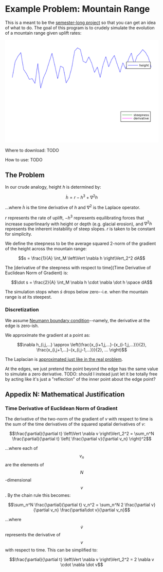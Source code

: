 ---
---

# Example Problem: Mountain Range

This is a meant to be  the [semester-long project](project/overview.md) so that you can get an idea of what to do. The goal of this program is to crudely simulate the evolution of a mountain range given uplift rates:

![Evolution of Simulated Mountain Range, with Steepness and its Derivative Shown](/img/example-code-animation-1D.gif)

Where to download: TODO

How to use: TODO

## The Problem

In our crude analogy, height $h$ is determined by:

$$\dot h = r - h^3 + \nabla^2 h$$

...where $\dot h$ is the time derivative of $h$ and $\nabla^2$ is the Laplace operator.

$r$ represents the rate of uplift, $-h^3$ represents equilibrating forces that increase superlinearly with height or depth (e.g. glacial erosion), and $\nabla^2 h$ represents the inherent instability of steep slopes. $r$ is taken to be constant for simplicity.

We define the steepness to be the average squared 2-norm of the gradient of the height across the mountain range:

$$s = \frac{1}{A} \int_M \left\Vert \nabla h \right\Vert_2^2 dA$$

The [derivative of the steepness with respect to time](Time Derivative of Euclidean Norm of Gradient) is:

$$\dot s = \frac{2}{A} \int_M \nabla h \cdot \nabla \dot h \space dA$$

The simulation stops when $\dot s$ drops below zero--i.e. when the mountain range is at its steepest.

### Discretization

We assume [Neumann boundary condition](https://en.wikipedia.org/wiki/Neumann_boundary_condition)--namely, the derivative at the edge is zero-ish.

We approximate the gradient at a point as:

$$\nabla h_{i,j,...} \approx \left(\frac{x_{i+1,j,...}-{x_{i-1,j,...}}}{2}, \frac{x_{i,j+1,...}-{x_{i,j-1,...}}}{2}, ... \right)$$

The Laplacian is [approximated just like in the real problem](project/overview.md#laplacian).

At the edges, we just pretend the point beyond the edge has the same value to simulate a zero derivative. TODO: should I instead just let it be totally free by acting like it's just a "reflection" of the inner point about the edge point?



## Appedix N: Mathematical Justification

### Time Derivative of Euclidean Norm of Gradient

The derivative of the two-norm of the gradient of $v$ with respect to time is the sum of the time derivatives of the squared spatial derivatives of $v$:

$$\frac{\partial}{\partial t} \left\Vert \nabla v \right\Vert_2^2 = \sum_n^N \frac{\partial}{\partial t} \left( \frac{\partial v}{\partial v_n} \right)^2$$

...where each of $$v_n$$ are the elements of $$N$$-dimensional $$v$$. By the chain rule this becomes:

$$\sum_n^N \frac{\partial}{\partial t} v_n^2 = \sum_n^N 2 \frac{\partial v}{\partial v_n} \frac{\partial\dot v}{\partial v_n}$$

...where $$\dot v$$ represents the derivative of $$v$$ with respect to time. This can be simplified to:

$$\frac{\partial}{\partial t} \left\Vert \nabla v \right\Vert_2^2 = 2 \nabla v \cdot \nabla \dot v$$